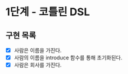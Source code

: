 # 1단계 - 코틀린 DSL

## 구현 목록

- [x] 사람은 이름을 가진다.
- [x] 사람의 이름을 introduce 함수를 통해 초기화된다.
- [x] 사람은 회사를 가진다.
